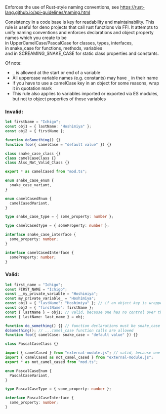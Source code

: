 Enforces the use of Rust-style naming conventions, see
https://rust-lang.github.io/api-guidelines/naming.html

Consistency in a code base is key for readability and maintainability. This rule
is useful for deno projects that call rust functions via FFI. It attempts to
unify naming conventions and enforces declarations and object property names
which you create to be\
in UpperCamelCase/PascalCase for classes, types, interfaces,\
in snake_case for functions, methods, variables\
and in SCREAMING_SNAKE_CASE for static class properties and constants.

Of note:

- `_` is allowed at the start or end of a variable
- All uppercase variable names (e.g. constants) may have `_` in their name
- If you have to use a camelCase key in an object for some reasons, wrap it in
  quotation mark
- This rule also applies to variables imported or exported via ES modules, but
  not to object properties of those variables

### Invalid:

```typescript
let firstName = "Ichigo";
const obj1 = { lastName: "Hoshimiya" };
const obj2 = { firstName };

function doSomething() {}
function foo({ camelCase = "default value" }) {}

class snake_case_class {}
class camelCaseClass {}
class Also_Not_Valid_Class {}

export * as camelCased from "mod.ts";

enum snake_case_enum {
  snake_case_variant,
}

enum camelCasedEnum {
  camelCasedVariant,
}

type snake_case_type = { some_property: number };

type camelCasedType = { someProperty: number };

interface snake_case_interface {
  some_property: number;
}

interface camelCasedInterface {
  someProperty: number;
}
```

### Valid:

```typescript
let first_name = "Ichigo";
const FIRST_NAME = "Ichigo";
const __my_private_variable = "Hoshimiya";
const my_private_variable_ = "Hoshimiya";
const obj1 = { "lastName": "Hoshimiya" }; // if an object key is wrapped in quotation mark, then it's valid
const obj2 = { "firstName": firstName };
const { lastName } = obj1; // valid, because one has no control over the identifier
const { lastName: last_name } = obj;

function do_something() {} // function declarations must be snake_case but...
doSomething(); // ...camel_case function calls are allowed
function foo({ camelCase: snake_case = "default value" }) {}

class PascalCaseClass {}

import { camelCased } from "external-module.js"; // valid, because one has no control over the identifier
import { camelCased as not_camel_cased } from "external-module.js";
export * as not_camel_cased from "mod.ts";

enum PascalCaseEnum {
  PascalCaseVariant,
}

type PascalCaseType = { some_property: number };

interface PascalCaseInterface {
  some_property: number;
}
```
